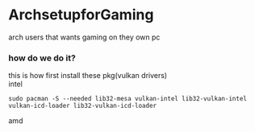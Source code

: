 # ArchsetupforGaming
arch users that wants gaming on they own pc 
### how do we do it?
this is how first install these pkg(vulkan drivers)<br/>
intel
```
sudo pacman -S --needed lib32-mesa vulkan-intel lib32-vulkan-intel vulkan-icd-loader lib32-vulkan-icd-loader
```
amd
```

